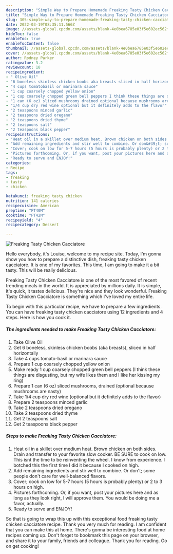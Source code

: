 ```yaml
---
description: "Simple Way to Prepare Homemade Freaking Tasty Chicken Cacciatore"
title: "Simple Way to Prepare Homemade Freaking Tasty Chicken Cacciatore"
slug: 305-simple-way-to-prepare-homemade-freaking-tasty-chicken-cacciatore
date: 2022-03-19T08:35:11.566Z
image: //assets-global.cpcdn.com/assets/blank-4e0bea6785e03f5e602ec562f230caae08da540cada707380b4fe1bbebba43da.png
hideToc: false
enableToc: true
enableTocContent: false
thumbnail: //assets-global.cpcdn.com/assets/blank-4e0bea6785e03f5e602ec562f230caae08da540cada707380b4fe1bbebba43da.png
cover: //assets-global.cpcdn.com/assets/blank-4e0bea6785e03f5e602ec562f230caae08da540cada707380b4fe1bbebba43da.png
author: Rodney Parker
ratingvalue: 3.2
reviewcount: 18
recipeingredient:
- " Olive Oil"
- "6 boneless skinless chicken boobs aka breasts sliced in half horizontally"
- "4 cups tomatobasil or marinara sauce"
- "1 cup coarsely chopped yellow onion"
- "1 cup coarsely chopped green bell peppers I think these things are disgusting but my wife likes them and I like her kissing my ring"
- "1 can (6 oz) sliced mushrooms drained optional because mushrooms are nasty"
- "1/4 cup dry red wine optional but it definitely adds to the flavor"
- "2 teaspoons minced garlic"
- "2 teaspoons dried oregano"
- "2 teaspoons dried thyme"
- "2 teaspoons salt"
- "2 teaspoons black pepper"
recipeinstructions:
- "Heat oil in a skillet over medium heat. Brown chicken on both sides. Drain and transfer to your favorite slow cooker. BE SURE to cook on low. This isnt the time to be reinventing the wheel. I know from experience. I botched this the first time I did it because I cooked on high."
- "Add remaining ingredients and stir well to combine. Or don&#39;t; some people don&#39;t care for well-balanced flavors."
- "Cover; cook on low for 5-7 hours (5 hours is probably plenty) or 2 to 3 hours on high."
- "Pictures forthcoming. Or, if you want, post your pictures here and as long as they look right, I will approve them. You would be doing me a favor, actually."
- "Ready to serve and ENJOY!"
categories:
- Recipe
tags:
- freaking
- tasty
- chicken

katakunci: freaking tasty chicken 
nutrition: 141 calories
recipecuisine: American
preptime: "PT40M"
cooktime: "PT42M"
recipeyield: "4"
recipecategory: Dessert

---
```



![Freaking Tasty Chicken Cacciatore](//assets-global.cpcdn.com/assets/blank-4e0bea6785e03f5e602ec562f230caae08da540cada707380b4fe1bbebba43da.png)

Hello everybody, it's Louise, welcome to my recipe site. Today, I'm gonna show you how to prepare a distinctive dish, freaking tasty chicken cacciatore. It is one of my favorites. This time, I am going to make it a bit tasty. This will be really delicious.



Freaking Tasty Chicken Cacciatore is one of the most favored of recent trending meals in the world. It is appreciated by millions daily. It is simple, it's quick, it tastes delicious. They're nice and they look wonderful. Freaking Tasty Chicken Cacciatore is something which I've loved my entire life.


To begin with this particular recipe, we have to prepare a few ingredients. You can have freaking tasty chicken cacciatore using 12 ingredients and 4 steps. Here is how you cook it.

<!--inarticleads1-->

##### The ingredients needed to make Freaking Tasty Chicken Cacciatore:

1. Take  Olive Oil
1. Get 6 boneless, skinless chicken boobs (aka breasts), sliced in half horizontally
1. Take 4 cups tomato-basil or marinara sauce
1. Prepare 1 cup coarsely chopped yellow onion
1. Make ready 1 cup coarsely chopped green bell peppers (I think these things are disgusting, but my wife likes them and I like her kissing my ring)
1. Prepare 1 can (6 oz) sliced mushrooms, drained (optional because mushrooms are nasty)
1. Take 1/4 cup dry red wine (optional but it definitely adds to the flavor)
1. Prepare 2 teaspoons minced garlic
1. Take 2 teaspoons dried oregano
1. Take 2 teaspoons dried thyme
1. Get 2 teaspoons salt
1. Get 2 teaspoons black pepper




<!--inarticleads2-->

##### Steps to make Freaking Tasty Chicken Cacciatore:

1. Heat oil in a skillet over medium heat. Brown chicken on both sides. Drain and transfer to your favorite slow cooker. BE SURE to cook on low. This isnt the time to be reinventing the wheel. I know from experience. I botched this the first time I did it because I cooked on high.
1. Add remaining ingredients and stir well to combine. Or don&#39;t; some people don&#39;t care for well-balanced flavors.
1. Cover; cook on low for 5-7 hours (5 hours is probably plenty) or 2 to 3 hours on high.
1. Pictures forthcoming. Or, if you want, post your pictures here and as long as they look right, I will approve them. You would be doing me a favor, actually.
1. Ready to serve and ENJOY!



So that is going to wrap this up with this exceptional food freaking tasty chicken cacciatore recipe. Thank you very much for reading. I am confident that you can make this at home. There's gonna be interesting food at home recipes coming up. Don't forget to bookmark this page on your browser, and share it to your family, friends and colleague. Thank you for reading. Go on get cooking!
